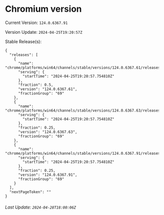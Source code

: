 # Chromium version

Current Version: `124.0.6367.91`

Version Update: `2024-04-25T19:20:57Z`

Stable Release(s):
```
{
  "releases": [
    {
      "name": "chrome/platforms/win64/channels/stable/versions/124.0.6367.61/releases/1714072857",
      "serving": {
        "startTime": "2024-04-25T19:20:57.754810Z"
      },
      "fraction": 0.5,
      "version": "124.0.6367.61",
      "fractionGroup": "69"
    },
    {
      "name": "chrome/platforms/win64/channels/stable/versions/124.0.6367.63/releases/1714072857",
      "serving": {
        "startTime": "2024-04-25T19:20:57.754810Z"
      },
      "fraction": 0.25,
      "version": "124.0.6367.63",
      "fractionGroup": "69"
    },
    {
      "name": "chrome/platforms/win64/channels/stable/versions/124.0.6367.91/releases/1714072857",
      "serving": {
        "startTime": "2024-04-25T19:20:57.754810Z"
      },
      "fraction": 0.25,
      "version": "124.0.6367.91",
      "fractionGroup": "69"
    }
  ],
  "nextPageToken": ""
}
```

###### Last Update: `2024-04-28T18:00:06Z`
        